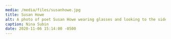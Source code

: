 ```yaml
---
media: /media/files/susanhowe.jpg
title: Susan Howe
alt: A photo of poet Susan Howe wearing glasses and looking to the side.
caption: Nina Subin
date: 2020-11-06 15:14:00 -0500
---
```

